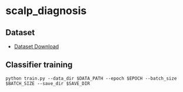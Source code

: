 # scalp_diagnosis


## Dataset

- <a href='https://aihub.or.kr/aihubdata/data/view.do?currMenu=&topMenu=&aihubDataSe=realm&dataSetSn=216'>Dataset Download</a>

## Classifier training
```
python train.py --data_dir $DATA_PATH --epoch $EPOCH --batch_size $BATCH_SIZE --save_dir $SAVE_DIR
```



